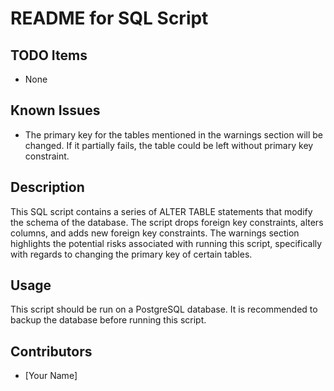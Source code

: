 # README for SQL Script

## TODO Items
- None

## Known Issues
- The primary key for the tables mentioned in the warnings section will be changed. If it partially fails, the table could be left without primary key constraint.

## Description
This SQL script contains a series of ALTER TABLE statements that modify the schema of the database. The script drops foreign key constraints, alters columns, and adds new foreign key constraints. The warnings section highlights the potential risks associated with running this script, specifically with regards to changing the primary key of certain tables. 

## Usage
This script should be run on a PostgreSQL database. It is recommended to backup the database before running this script. 

## Contributors
- [Your Name]